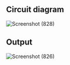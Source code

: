 
## Circuit diagram

![Screenshot (828)](https://user-images.githubusercontent.com/81865735/164896316-d7cd5ddd-f571-4f77-b360-2e9de958e78f.png)

## Output

![Screenshot (826)](https://user-images.githubusercontent.com/81865735/164896200-13df90fa-3151-4942-96b1-9d4b5c434097.png)
